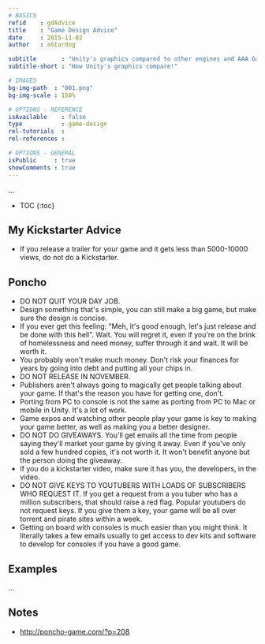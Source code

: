 ```yaml
---
# BASICS
refid    : gdAdvice
title    : "Game Design Advice"
date     : 2015-11-02
author   : aStardog

subtitle       : "Unity's graphics compared to other engines and AAA Games"
subtitle-short : "How Unity's graphics compare!"

# IMAGES
bg-img-path  : "001.png"
bg-img-scale : 150%

# OPTIONS - REFERENCE
isAvailable    : false
type           : game-design
rel-tutorials  : 
rel-references : 

# OPTIONS - GENERAL
isPublic     : true
showComments : true
---
```

...

* TOC
{:toc}

## My Kickstarter Advice

* If you release a trailer for your game and it gets less than 5000-10000 views, do not do a Kickstarter.

## Poncho

* DO NOT QUIT YOUR DAY JOB.
* Design something that's simple, you can still make a big game, but make sure the design is concise.
* If you ever get this feeling: "Meh, it's good enough, let's just release and be done with this hell". Wait. You will regret it, even if you're on the brink of homelessness and need money, suffer through it and wait. It will be worth it.
* You probably won't make much money. Don't risk your finances for years by going into debt and putting all your chips in.
* DO NOT RELEASE IN NOVEMBER.
* Publishers aren't always going to magically get people talking about your game. If that's the reason you have for getting one, don't.
* Porting from PC to console is not the same as porting from PC to Mac or mobile in Unity. It's a lot of work.
* Game expos and watching other people play your game is key to making your game better, as well as making you a better designer.
* DO NOT DO GIVEAWAYS. You'll get emails all the time from people saying they'll market your game by giving it away. Even if you've only sold a few hundred copies, it's not worth it. It won't benefit anyone but the person doing the giveaway.
* If you do a kickstarter video, make sure it has you, the developers, in the video.
* DO NOT GIVE KEYS TO YOUTUBERS WITH LOADS OF SUBSCRIBERS WHO REQUEST IT. If you get a request from a you tuber who has a million subscribers, that should raise a red flag. Popular youtubers do not request keys. If you give them a key, your game will be all over torrent and pirate sites within a week.
* Getting on board with consoles is much easier than you might think. It literally takes a few emails usually to get access to dev kits and software to develop for consoles if you have a good game.

## Examples

...

## Notes

* http://poncho-game.com/?p=208